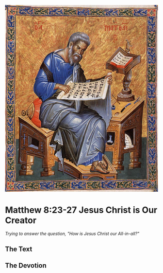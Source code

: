 <img class="intro-right" src="../images/art-matthew.jpg">

# Matthew 8:23-27 Jesus Christ is Our Creator

*Trying to answer the question, "How is Jesus Christ our All-in-all?"*

## The Text

## The Devotion
